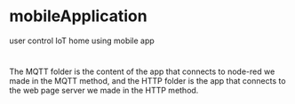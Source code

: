 # mobileApplication
user control IoT home using mobile app
#
The MQTT folder is the content of the app that connects to node-red we made in the MQTT method, and the HTTP folder is the app that connects to the web page server we made in the HTTP method.
